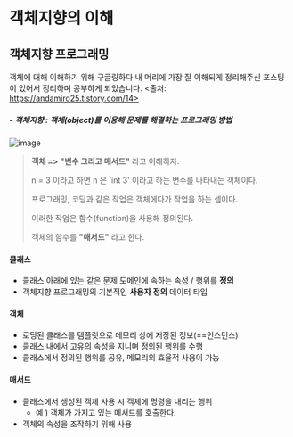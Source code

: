 # 객체지향의 이해

## 객체지향 프로그래밍

객체에 대해 이해하기 위해 구글링하다 내 머리에 가장 잘 이해되게 정리해주신 포스팅이 있어서 정리하며 공부하게 되었습니다. <출처: https://andamiro25.tistory.com/14>



##### - 객체지향 : 객체(object)를 이용해 문제를 해결하는 프로그래밍 방법

![image](https://user-images.githubusercontent.com/53211781/72809583-4303a380-3c9f-11ea-96b3-fe591a152b8a.png)

> **객체 => "변수 그리고 매서드"** 라고 이해하자. 
>
> n = 3 이라고 하면 n 은 'int 3' 이라고 하는 변수를 나타내는 객체이다. 
>
> 프로그래밍, 코딩과 같은 작업은 객체에다가 작업을 하는 셈이다. 
>
> 이러한 작업은 함수(function)을 사용해 정의된다. 
>
> 객체의 함수를 **"매서드"** 라고 한다. 



#### 클래스 

- 클래스 아래에 있는 같은 문제 도메인에 속하는 속성 / 행위를 **정의**
- 객체지향 프로그래밍의 기본적인 **사용자 정의** 데이터 타입

#### 객체

- 로딩된 클래스를 템플릿으로 메모리 상에 저장된 정보(==인스턴스)
- 클래스 내에서 고유의 속성을 지니며 정의된 행위를 수행 
- 클래스에서 정의된 행위를 공유, 메모리의 효율적 사용이 가능

#### 매서드

- 클래스에서 생성된 객체 사용 시 객체에 명령을 내리는 행위
  - 예 ) 객체가 가지고 있는 메서드를 호출한다. 
- 객체의 속성을 조작하기 위해 사용

